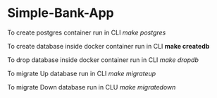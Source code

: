 # Simple-Bank-App

To create postgres container run in CLI _make postgres_

To create database inside docker container run in CLI **make createdb**

To drop database inside docker container run in CLI _make dropdb_

To migrate Up database run in CLI _make migrateup_

To migrate Down database run in CLU _make migratedown_
